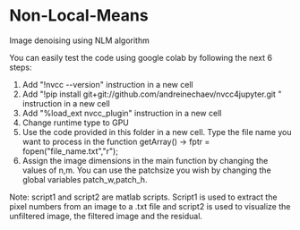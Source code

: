 # Non-Local-Means
Image denoising using NLM algorithm

You can easily test the code using google colab by following the next 6 steps:
1. Add "!nvcc --version" instruction in a new cell 
2. Add "!pip install git+git://github.com/andreinechaev/nvcc4jupyter.git " instruction in a new cell 
3. Add "%load_ext nvcc_plugin" instruction in a new cell 
4. Change runtime type to GPU
5. Use the code provided in this folder in a new cell. Type the file name you want to process in the function getArray() -> fptr = fopen("file_name.txt","r");
6. Assign the image dimensions in the main function by changing the values of n,m. You can use the patchsize you wish by changing the global variables patch_w,patch_h.

Note: script1 and script2 are matlab scripts. Script1 is used to extract the pixel numbers from an image to a .txt file and script2 is used to visualize the unfiltered image, the filtered image and the residual.
